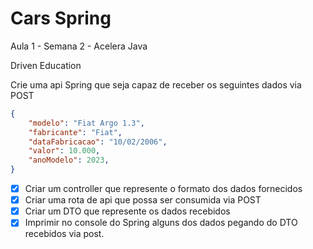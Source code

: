 # Cars Spring
Aula 1 - Semana 2 - Acelera Java

Driven Education

Crie uma api Spring que seja capaz de receber os seguintes dados via POST

```json
{
	"modelo": "Fiat Argo 1.3",
	"fabricante": "Fiat",
	"dataFabricacao": "10/02/2006",
	"valor": 10.000,
	"anoModelo": 2023,
}
```

- [x]  Criar um controller que represente o formato dos dados fornecidos
- [x]  Criar uma rota de api que possa ser consumida via POST
- [x]  Criar um DTO que represente os dados recebidos
- [x]  Imprimir no console do Spring alguns dos dados pegando do DTO recebidos via post.
